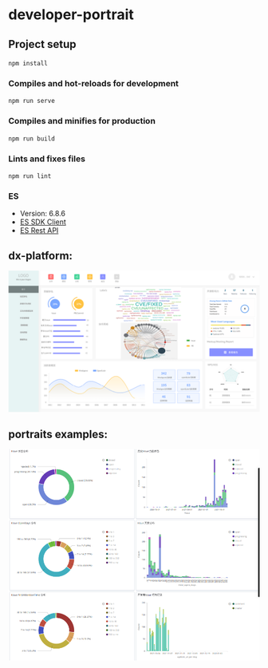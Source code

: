 # developer-portrait

## Project setup

```shell
npm install
```

### Compiles and hot-reloads for development

```shell
npm run serve
```

### Compiles and minifies for production

```shell
npm run build
```

### Lints and fixes files

```shell
npm run lint
```

### ES

- Version: 6.8.6
- [ES SDK Client](https://www.elastic.co/guide/en/elasticsearch/client/javascript-api/6.x/index.html)
- [ES Rest API](https://www.elastic.co/guide/en/elasticsearch/reference/6.8/api-conventions.html)



## dx-platform:
![img](./materials/dx-platform.png)

## portraits examples:
![img](./materials/developer-profile.png)

